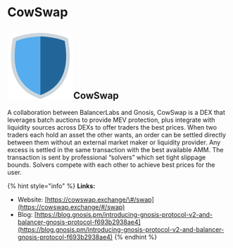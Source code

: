 # CowSwap

## ![](../../.gitbook/assets/image%20%283%29.png)CowSwap

A collaboration between BalancerLabs and Gnosis, CowSwap is a DEX that leverages batch auctions to provide MEV protection, plus integrate with liquidity sources across DEXs to offer traders the best prices. When two traders each hold an asset the other wants, an order can be settled directly between them without an external market maker or liquidity provider. Any excess is settled in the same transaction with the best available AMM. The transaction is sent by professional “solvers” which set tight slippage bounds. Solvers compete with each other to achieve best prices for the user.

{% hint style="info" %}
**Links:**

* Website: [https://cowswap.exchange/\#/swap](https://cowswap.exchange/#/swap)
* Blog: [https://blog.gnosis.pm/introducing-gnosis-protocol-v2-and-balancer-gnosis-protocol-f693b2938ae4](https://blog.gnosis.pm/introducing-gnosis-protocol-v2-and-balancer-gnosis-protocol-f693b2938ae4)
{% endhint %}



